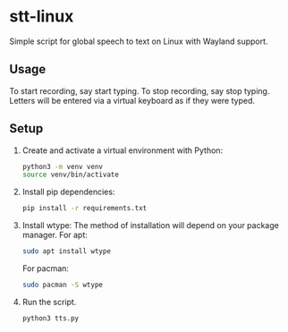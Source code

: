 # stt-linux

Simple script for global speech to text on Linux with Wayland support.

## Usage

To start recording, say start typing. To stop recording, say stop typing. Letters will be entered via a virtual keyboard as if they were typed.

## Setup

1. Create and activate a virtual environment with Python:

    ```bash
    python3 -m venv venv
    source venv/bin/activate
    ```

2. Install pip dependencies:
    ```bash
    pip install -r requirements.txt
    ```

3. Install wtype:
    The method of installation will depend on your package manager. 
    For apt:
    ```bash
    sudo apt install wtype
    ```
    For pacman:
    ```bash
    sudo pacman -S wtype
    ```
4. Run the script.
    ```
    python3 tts.py
    ``` 
